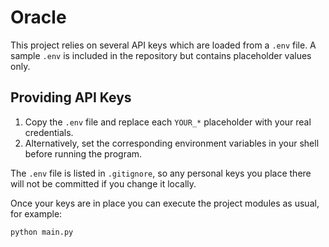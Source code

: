 # Oracle

This project relies on several API keys which are loaded from a `.env` file. A sample `.env` is included in the repository but contains placeholder values only.

## Providing API Keys
1. Copy the `.env` file and replace each `YOUR_*` placeholder with your real credentials.
2. Alternatively, set the corresponding environment variables in your shell before running the program.

The `.env` file is listed in `.gitignore`, so any personal keys you place there will not be committed if you change it locally.

Once your keys are in place you can execute the project modules as usual, for example:

```bash
python main.py
```
